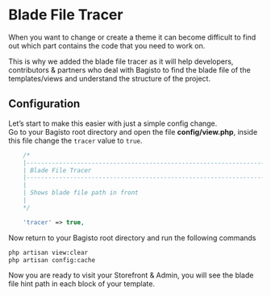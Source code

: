 # Blade File Tracer

When you want to change or create a theme it can become difficult to find out which part contains the code that you need to work on.  

This is why we added the blade file tracer as it will help developers, contributors & partners who deal with Bagisto to find the blade file of the templates/views and understand the structure of the project.

## Configuration
Let’s start to make this easier with just a simple config change.  
Go to your Bagisto root directory and open the file **config/view.php**, inside this file change the `tracer` value to `true`.

```php
    /*
    |--------------------------------------------------------------------------
    | Blade File Tracer
    |--------------------------------------------------------------------------
    |
    | Shows blade file path in front
    |
    */

    'tracer' => true,
```

Now return to your Bagisto root directory and run the following commands
```bash
php artisan view:clear
php artisan config:cache
```

Now you are ready to visit your Storefront & Admin, you will see the blade file hint path in each block of your template.
